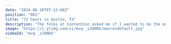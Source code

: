 ```yaml
---
date: "2024-06-10T07:13:06Z"
position: "001"
title: "72 hours in Austin, TX"
description: "The folks at ContentCon asked me if I wanted to be the entertainment and open their annual conference with my Alive & Kicking guitar talk. Austin, Texas was awesome. Thanks for having me!\n\nFollow me here:\nWebsite: https://timbenniks.dev\nTwitter: https://twitter.com/timbenniks\nGithub: https://github.com/timbenniks"
image: "https://i.ytimg.com/vi/mvq-_s20NDk/maxresdefault.jpg"
videoId: "mvq-_s20NDk"
---
```



